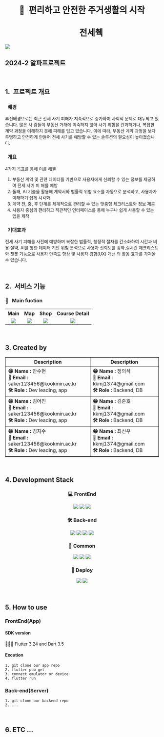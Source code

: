 <div align="center">
<br>
<br>

# 📄&nbsp;&nbsp;편리하고 안전한 주거생활의 시작<br>&nbsp;&nbsp;&nbsp;&nbsp;&nbsp;&nbsp;&nbsp;&nbsp; <br>&nbsp;&nbsp;&nbsp;&nbsp;&nbsp;&nbsp;&nbsp;&nbsp; 전세췍 













</div>

 <td style="text-align:center;"><img src="https://github-production-user-asset-6210df.s3.amazonaws.com/106470291/373030597-d2e58b05-94a3-4927-a3eb-da4569d694d8.png?X-Amz-Algorithm=AWS4-HMAC-SHA256&X-Amz-Credential=AKIAVCODYLSA53PQK4ZA%2F20241002%2Fus-east-1%2Fs3%2Faws4_request&X-Amz-Date=20241002T205134Z&X-Amz-Expires=300&X-Amz-Signature=92e533531d1ec232f0d6ffc5819d1646035957966d6852862cc9fce4c06f69ee&X-Amz-SignedHeaders=host"></td>



## 2024-2 알파프로젝트 

<br>

## 1.&nbsp;&nbsp;프로젝트 개요

### &nbsp;&nbsp;배경
  추진배경으로는 최근 전세 사기 피해가 지속적으로 증가하며 사회적 문제로 대두되고 있습니다. 많은 사
람들이 부동산 거래에 익숙하지 않아 사기 위험을 간과하거나, 복잡한 계약 과정을 이해하지 못해 피해를
입고 있습니다. 이에 따라, 부동산 계약 과정을 보다 투명하고 안전하게 만들어 전세 사기를 예방할 수
있는 솔루션의 필요성이 높아졌습니다.
### &nbsp;&nbsp;개요 
4가지 목표를 통해 이를 해결
1. 부동산 계약 및 관련 데이터를 기반으로 사용자에게 신뢰할 수 있는 정보를 제공하여 전세 사기 피
해를 예방
2. 둘째, AI 기술을 활용해 계약서와 법률적 위험 요소를 자동으로 분석하고, 사용자가 이해하기 쉽게 시각화
3. 계약 전, 중, 후 단계를 체계적으로 관리할 수 있는 맞춤형 체크리스트와 정보 제공
5. 사용자 중심의 편리하고 직관적인 인터페이스를 통해 누구나 쉽게 사용할 수 있는 앱을 제작



### &nbsp;&nbsp;기대효과
전세 사기 피해를 사전에 예방하며 복잡한 법률적, 행정적 절차를 간소화하여 시간과 비용 절약, AI를 통한 데이터 기반 위험 분석으로
사용자 신뢰도를 강화,실시간 체크리스트와 챗봇 기능으로 사용자 만족도 향상 및 사용자 경험(UX) 개선
의 활동 효과를 가져올 수 있습니다.


<br>

## 2.&nbsp;&nbsp;서비스 기능

### 📌&nbsp;&nbsp; Main fuction

<table>
  <tr>
    <th style="text-align:center;">Main</th>
    <th style="text-align:center;">Map</th>
    <th style="text-align:center;">Shop</th>
    <th style="text-align:center;">Course Detail</th>
  </tr>
  <tr>
    <td style="text-align:center;"><img src="https://github-production-user-asset-6210df.s3.amazonaws.com/106470291/373030418-c004bc36-90b8-4a69-9e40-aa9093091553.png?X-Amz-Algorithm=AWS4-HMAC-SHA256&X-Amz-Credential=AKIAVCODYLSA53PQK4ZA%2F20241002%2Fus-east-1%2Fs3%2Faws4_request&X-Amz-Date=20241002T205055Z&X-Amz-Expires=300&X-Amz-Signature=d3e71aa3817bdbba3347a974e64b0f9bb8307e90a397e11a9c5456e0a37d349c&X-Amz-SignedHeaders=host"></td>
    <td style="text-align:center;"><img src="https://github-production-user-asset-6210df.s3.amazonaws.com/106470291/373028270-88d7af56-c587-4fb2-8128-b363e991e618.png?X-Amz-Algorithm=AWS4-HMAC-SHA256&X-Amz-Credential=AKIAVCODYLSA53PQK4ZA%2F20241002%2Fus-east-1%2Fs3%2Faws4_request&X-Amz-Date=20241002T204317Z&X-Amz-Expires=300&X-Amz-Signature=4bc2ea1e50c1427cf6f8dee203e0c8093c923b016363a96f7ac073ed377c37a1&X-Amz-SignedHeaders=host"></td>
    <td style="text-align:center;"><img src="https://github-production-user-asset-6210df.s3.amazonaws.com/106470291/373028561-0f32c2da-1a62-46bc-86ac-d16a1c55ebc4.png?X-Amz-Algorithm=AWS4-HMAC-SHA256&X-Amz-Credential=AKIAVCODYLSA53PQK4ZA%2F20241002%2Fus-east-1%2Fs3%2Faws4_request&X-Amz-Date=20241002T204407Z&X-Amz-Expires=300&X-Amz-Signature=5af7d4b34ee9cb4c2fe21d743b0eb5feca53819c7f4ddb60dd738aeb8de0b5ae&X-Amz-SignedHeaders=host"></td>
    <td style="text-align:center;"><img src="https://github-production-user-asset-6210df.s3.amazonaws.com/106470291/373028725-472727c8-03f1-400b-a60c-8d8bb38879db.png?X-Amz-Algorithm=AWS4-HMAC-SHA256&X-Amz-Credential=AKIAVCODYLSA53PQK4ZA%2F20241002%2Fus-east-1%2Fs3%2Faws4_request&X-Amz-Date=20241002T204452Z&X-Amz-Expires=300&X-Amz-Signature=23e352855cb0d045bce0ea76e05a6094a9ee7b146888cc750fc7a4f028f02d65&X-Amz-SignedHeaders=host"></td>
  </tr>


</table>







<br>





## 3. Created by

<table align="center" border="1" cellpadding="0" cellspacing="0">
  <tr>
    <th>Description</th>
    <th>Description</th>
  </tr>
  <tr>
    <td>
      <strong>😁 Name :</strong> 안수현<br>
      <strong>📧 Email :</strong> saker123456@kookmin.ac.kr<br>
      <strong>🛠 Role :</strong> Dev leading, app
    </td>
    <td>
      <strong>😁 Name :</strong> 정의석<br>
      <strong>📧 Email :</strong> kkmj1374@gmail.com<br>
      <strong>🛠 Role :</strong> Backend, DB
    </td>
  </tr>
    <tr>
    <td>
      <strong>😁 Name :</strong> 김어진<br>
      <strong>📧 Email :</strong> saker123456@kookmin.ac.kr<br>
      <strong>🛠 Role :</strong> Dev leading, app
    </td>
    <td>
      <strong>😁 Name :</strong> 김준호<br>
      <strong>📧 Email :</strong> kkmj1374@gmail.com<br>
      <strong>🛠 Role :</strong> Backend, DB
    </td>
  </tr>
    <tr>
    <td>
      <strong>😁 Name :</strong> 김지수<br>
      <strong>📧 Email :</strong> saker123456@kookmin.ac.kr<br>
      <strong>🛠 Role :</strong> Dev leading, app
    </td>
    <td>
      <strong>😁 Name :</strong> 최선우<br>
      <strong>📧 Email :</strong> kkmj1374@gmail.com<br>
      <strong>🛠 Role :</strong> Backend, DB
    </td>
  </tr>
</table>

<br>

## 4. Development Stack

<div align="center">

 ### 💻 FrontEnd
 <img src="https://img.shields.io/badge/flutter-02569B?style=for-the-badge&logo=flutter&logoColor=white">
 <img src="https://img.shields.io/badge/Dart-0175C2?style=for-the-badge&logo=Dart&logoColor=white">
 <img src="https://img.shields.io/badge/Android_Studio-3DDC84?style=for-the-badge&logo=android-studio&logoColor=white">

 
 ### 🛠️ Back-end
<img src="https://img.shields.io/badge/spring-6DB33F?style=for-the-badge&logo=spring&logoColor=white"> 
<img src="https://img.shields.io/badge/springboot-6DB33F?style=for-the-badge&logo=springboot&logoColor=white">
 <img src="https://img.shields.io/badge/Firebase-FFCA28?style=for-the-badge&logo=Firebase&logoColor=white">
 <img src = "https://img.shields.io/badge/PostgreSQL-336791?style=for-the-badge&logo=postgresql&logoColor=white">
 


 ### 🤝 Common
 <img src="https://img.shields.io/badge/Figma-F24E1E?style=for-the-badge&logo=Figma&logoColor=white">
 <img src="https://img.shields.io/badge/Notion-000000?style=for-the-badge&logo=Notion&logoColor=white">
 <img src="https://img.shields.io/badge/github-181717?style=for-the-badge&logo=github&logoColor=white">

 ### 🚀 Deploy

 <img src="https://img.shields.io/badge/Amazon%20AWS-232F3E?style=for-the-badge&logo=Amazon%20AWS&logoColor=white">
 <img src="https://img.shields.io/badge/Amazon%20EC2-FF9900?style=for-the-badge&logo=amazon-ec2&logoColor=white">


</div>



<br>



<br>

## 5. How to use


### FrontEnd(App)

#### SDK version
 🧑🏿‍💻 Flutter 3.24 and Dart 3.5 
#### Excution
```
1. git clone our app repo
2. flutter pub get 
3. connect emulator or device
4. flutter run
```

### Back-end(Server)
```
1. git clone our backend repo
2. ... 
```

<br>

## 6. ETC ... 




